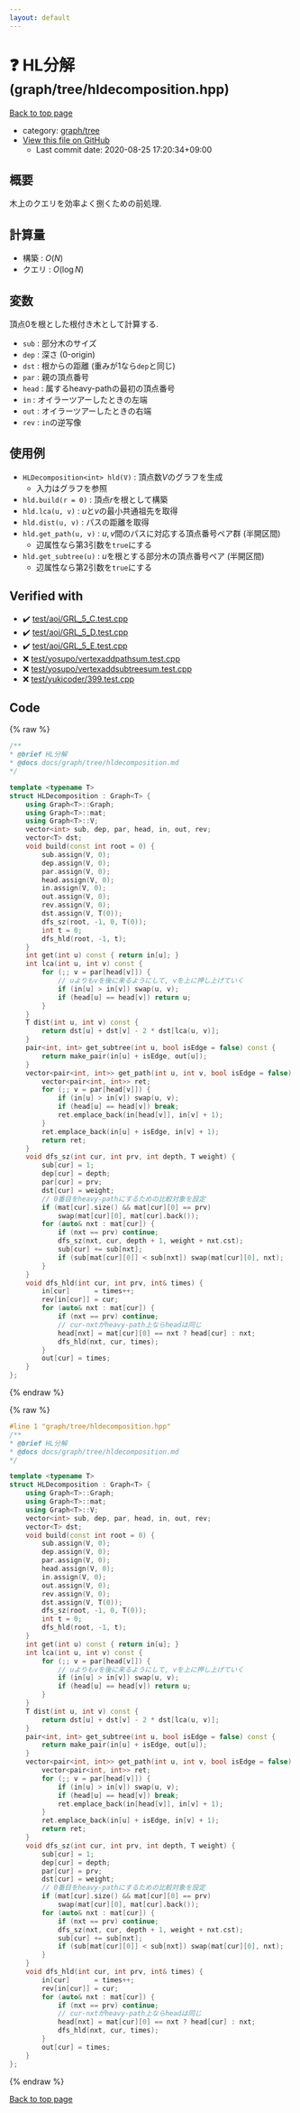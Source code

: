 ```yaml
---
layout: default
---
```


<!-- mathjax config similar to math.stackexchange -->
<script type="text/javascript" async
  src="https://cdnjs.cloudflare.com/ajax/libs/mathjax/2.7.5/MathJax.js?config=TeX-MML-AM_CHTML">
</script>
<script type="text/x-mathjax-config">
  MathJax.Hub.Config({
    TeX: { equationNumbers: { autoNumber: "AMS" }},
    tex2jax: {
      inlineMath: [ ['$','$'] ],
      processEscapes: true
    },
    "HTML-CSS": { matchFontHeight: false },
    displayAlign: "left",
    displayIndent: "2em"
  });
</script>

<script type="text/javascript" src="https://cdnjs.cloudflare.com/ajax/libs/jquery/3.4.1/jquery.min.js"></script>
<script src="https://cdn.jsdelivr.net/npm/jquery-balloon-js@1.1.2/jquery.balloon.min.js" integrity="sha256-ZEYs9VrgAeNuPvs15E39OsyOJaIkXEEt10fzxJ20+2I=" crossorigin="anonymous"></script>
<script type="text/javascript" src="../../../assets/js/copy-button.js"></script>
<link rel="stylesheet" href="../../../assets/css/copy-button.css" />


# :question: HL分解 <small>(graph/tree/hldecomposition.hpp)</small>

<a href="../../../index.html">Back to top page</a>

* category: <a href="../../../index.html#28790b6202284cbbffc9d712b59f4b80">graph/tree</a>
* <a href="{{ site.github.repository_url }}/blob/master/graph/tree/hldecomposition.hpp">View this file on GitHub</a>
    - Last commit date: 2020-08-25 17:20:34+09:00




## 概要

木上のクエリを効率よく捌くための前処理.

## 計算量

* 構築 : $O(N)$
* クエリ : $O(\log N)$

## 変数

頂点$0$を根とした根付き木として計算する.

* `sub`  : 部分木のサイズ
* `dep`  : 深さ (0-origin)
* `dst`  : 根からの距離 (重みが$1$なら`dep`と同じ)
* `par`  : 親の頂点番号
* `head` : 属するheavy-pathの最初の頂点番号
* `in`   : オイラーツアーしたときの左端
* `out`  : オイラーツアーしたときの右端
* `rev`  : `in`の逆写像

## 使用例

* `HLDecomposition<int> hld(V)` : 頂点数$V$のグラフを生成
  * 入力はグラフを参照
* `hld.build(r = 0)` : 頂点$r$を根として構築
* `hld.lca(u, v)` : $u$と$v$の最小共通祖先を取得
* `hld.dist(u, v)`  : パスの距離を取得
* `hld.get_path(u, v)` : $u, v$間のパスに対応する頂点番号ペア群 (半開区間)
  * 辺属性なら第3引数を`true`にする
* `hld.get_subtree(u)` : $u$を根とする部分木の頂点番号ペア (半開区間)
  * 辺属性なら第2引数を`true`にする


## Verified with

* :heavy_check_mark: <a href="../../../verify/test/aoj/GRL_5_C.test.cpp.html">test/aoj/GRL_5_C.test.cpp</a>
* :heavy_check_mark: <a href="../../../verify/test/aoj/GRL_5_D.test.cpp.html">test/aoj/GRL_5_D.test.cpp</a>
* :heavy_check_mark: <a href="../../../verify/test/aoj/GRL_5_E.test.cpp.html">test/aoj/GRL_5_E.test.cpp</a>
* :x: <a href="../../../verify/test/yosupo/vertexaddpathsum.test.cpp.html">test/yosupo/vertexaddpathsum.test.cpp</a>
* :x: <a href="../../../verify/test/yosupo/vertexaddsubtreesum.test.cpp.html">test/yosupo/vertexaddsubtreesum.test.cpp</a>
* :x: <a href="../../../verify/test/yukicoder/399.test.cpp.html">test/yukicoder/399.test.cpp</a>


## Code

<a id="unbundled"></a>
{% raw %}
```cpp
/**
* @brief HL分解
* @docs docs/graph/tree/hldecomposition.md
*/

template <typename T>
struct HLDecomposition : Graph<T> {
    using Graph<T>::Graph;
    using Graph<T>::mat;
    using Graph<T>::V;
    vector<int> sub, dep, par, head, in, out, rev;
    vector<T> dst;
    void build(const int root = 0) {
        sub.assign(V, 0);
        dep.assign(V, 0);
        par.assign(V, 0);
        head.assign(V, 0);
        in.assign(V, 0);
        out.assign(V, 0);
        rev.assign(V, 0);
        dst.assign(V, T(0));
        dfs_sz(root, -1, 0, T(0));
        int t = 0;
        dfs_hld(root, -1, t);
    }
    int get(int u) const { return in[u]; }
    int lca(int u, int v) const {
        for (;; v = par[head[v]]) {
            // uよりもvを後に来るようにして, vを上に押し上げていく
            if (in[u] > in[v]) swap(u, v);
            if (head[u] == head[v]) return u;
        }
    }
    T dist(int u, int v) const {
        return dst[u] + dst[v] - 2 * dst[lca(u, v)];
    }
    pair<int, int> get_subtree(int u, bool isEdge = false) const {
        return make_pair(in[u] + isEdge, out[u]);
    }
    vector<pair<int, int>> get_path(int u, int v, bool isEdge = false) {
        vector<pair<int, int>> ret;
        for (;; v = par[head[v]]) {
            if (in[u] > in[v]) swap(u, v);
            if (head[u] == head[v]) break;
            ret.emplace_back(in[head[v]], in[v] + 1);
        }
        ret.emplace_back(in[u] + isEdge, in[v] + 1);
        return ret;
    }
    void dfs_sz(int cur, int prv, int depth, T weight) {
        sub[cur] = 1;
        dep[cur] = depth;
        par[cur] = prv;
        dst[cur] = weight;
        // 0番目をheavy-pathにするための比較対象を設定
        if (mat[cur].size() && mat[cur][0] == prv)
            swap(mat[cur][0], mat[cur].back());
        for (auto& nxt : mat[cur]) {
            if (nxt == prv) continue;
            dfs_sz(nxt, cur, depth + 1, weight + nxt.cst);
            sub[cur] += sub[nxt];
            if (sub[mat[cur][0]] < sub[nxt]) swap(mat[cur][0], nxt);
        }
    }
    void dfs_hld(int cur, int prv, int& times) {
        in[cur]      = times++;
        rev[in[cur]] = cur;
        for (auto& nxt : mat[cur]) {
            if (nxt == prv) continue;
            // cur-nxtがheavy-path上ならheadは同じ
            head[nxt] = mat[cur][0] == nxt ? head[cur] : nxt;
            dfs_hld(nxt, cur, times);
        }
        out[cur] = times;
    }
};

```
{% endraw %}

<a id="bundled"></a>
{% raw %}
```cpp
#line 1 "graph/tree/hldecomposition.hpp"
/**
* @brief HL分解
* @docs docs/graph/tree/hldecomposition.md
*/

template <typename T>
struct HLDecomposition : Graph<T> {
    using Graph<T>::Graph;
    using Graph<T>::mat;
    using Graph<T>::V;
    vector<int> sub, dep, par, head, in, out, rev;
    vector<T> dst;
    void build(const int root = 0) {
        sub.assign(V, 0);
        dep.assign(V, 0);
        par.assign(V, 0);
        head.assign(V, 0);
        in.assign(V, 0);
        out.assign(V, 0);
        rev.assign(V, 0);
        dst.assign(V, T(0));
        dfs_sz(root, -1, 0, T(0));
        int t = 0;
        dfs_hld(root, -1, t);
    }
    int get(int u) const { return in[u]; }
    int lca(int u, int v) const {
        for (;; v = par[head[v]]) {
            // uよりもvを後に来るようにして, vを上に押し上げていく
            if (in[u] > in[v]) swap(u, v);
            if (head[u] == head[v]) return u;
        }
    }
    T dist(int u, int v) const {
        return dst[u] + dst[v] - 2 * dst[lca(u, v)];
    }
    pair<int, int> get_subtree(int u, bool isEdge = false) const {
        return make_pair(in[u] + isEdge, out[u]);
    }
    vector<pair<int, int>> get_path(int u, int v, bool isEdge = false) {
        vector<pair<int, int>> ret;
        for (;; v = par[head[v]]) {
            if (in[u] > in[v]) swap(u, v);
            if (head[u] == head[v]) break;
            ret.emplace_back(in[head[v]], in[v] + 1);
        }
        ret.emplace_back(in[u] + isEdge, in[v] + 1);
        return ret;
    }
    void dfs_sz(int cur, int prv, int depth, T weight) {
        sub[cur] = 1;
        dep[cur] = depth;
        par[cur] = prv;
        dst[cur] = weight;
        // 0番目をheavy-pathにするための比較対象を設定
        if (mat[cur].size() && mat[cur][0] == prv)
            swap(mat[cur][0], mat[cur].back());
        for (auto& nxt : mat[cur]) {
            if (nxt == prv) continue;
            dfs_sz(nxt, cur, depth + 1, weight + nxt.cst);
            sub[cur] += sub[nxt];
            if (sub[mat[cur][0]] < sub[nxt]) swap(mat[cur][0], nxt);
        }
    }
    void dfs_hld(int cur, int prv, int& times) {
        in[cur]      = times++;
        rev[in[cur]] = cur;
        for (auto& nxt : mat[cur]) {
            if (nxt == prv) continue;
            // cur-nxtがheavy-path上ならheadは同じ
            head[nxt] = mat[cur][0] == nxt ? head[cur] : nxt;
            dfs_hld(nxt, cur, times);
        }
        out[cur] = times;
    }
};

```
{% endraw %}

<a href="../../../index.html">Back to top page</a>

